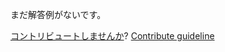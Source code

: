 
まだ解答例がないです。

[コントリビュートしませんか](https://github.com/BFEdev/BFE.dev-solutions/blob/main/react/usefocus_ja.md)?  [Contribute guideline](https://github.com/BFEdev/BFE.dev-solutions#how-to-contribute)
